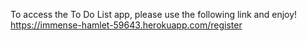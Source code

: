 To access the To Do List app, please use the following link and enjoy! 
https://immense-hamlet-59643.herokuapp.com/register
